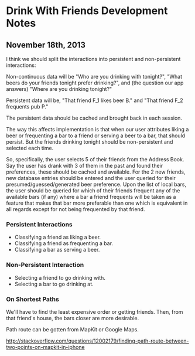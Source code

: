Drink With Friends Development Notes
====================================

November 18th, 2013
-------------------

I think we should split the interactions into persistent
and non-persistent interactions:

Non-continuous data will be "Who are you drinking with tonight?",
"What beers do your friends tonight prefer drinking?", and 
(the question our app answers) "Where are you drinking tonight?"

Persistent data will be, "That friend F_1 likes beer B." and "That friend
F_2 frequents pub P."

The persistent data should be cached and brought back in each session.

The way this affects implementation is that when our user attributes
liking a beer or frequenting a bar to a friend or serving a beer to 
a bar, that should persist. But the friends drinking tonight should
be non-persistent and selected each time.

So, specifically, the user selects 5 of their friends from the
Address Book. Say the user has drank with 3 of them in the past and
found their preferences, these should be cached and available. For
the 2 new friends, new database entries should be entered and the
user queried for their presumed/guessed/generated beer preference.
Upon the list of local bars, the user should be queried for which
of their friends frequent any of the available bars (if any) where
a bar a friend frequents will be taken as a feature that makes that
bar more preferable than one which is equivalent in all regards
except for not being frequented by that friend.

### Persistent Interactions

-   Classifying a friend as liking a beer.
-   Classifying a friend as frequenting a bar.
-   Classifying a bar as serving a beer.

### Non-Persistent Interaction

-   Selecting a friend to go drinking with.
-   Selecting a bar to go drinking at.

### On Shortest Paths

We'll have to find the least expensive order or getting friends.
Then, from that friend's house, the bars closer are more desirable.

Path route can be gotten from MapKit or Google Maps.

http://stackoverflow.com/questions/12002179/finding-path-route-between-two-points-on-mapkit-in-iphone


